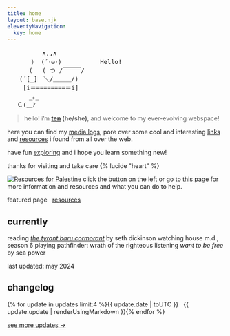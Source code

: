 ```yaml
---
title: home
layout: base.njk
eleventyNavigation:
  key: home
---
```


<pre class="ascii">
　　　 　  ∧,,∧
　　　　） (´･ω･) 　 　 　 　Hello!
　　　 (　 ( つ /￣￣￣/　
　　(´[_]　＼/＿＿＿/)
　　 [i＝========＝i]
　　　 _｡_　 　
　 Ｃ(＿ｱ
</pre>

> hello! i’m **[ten](/about) (he/she)**, and welcome to my ever-evolving webspace!

here you can find my [media logs](/logs), pore over some cool and interesting [links](/links) and [resources](/resources) i found from all over the web.

have fun [exploring](/sitemap) and i hope you learn something new!

thanks for visiting and take care {% lucide "heart" %}

[![Resources for Palestine](/assets/img/standwith.png)](/resources/palestine) click the button on the left or go to [this page](/resources/palestine) for more information and resources and what you can do to help.

<p></p>

<div class="grid">
<span class="label">featured page&nbsp;&nbsp;</span>
<span><a href="/resources">resources</a>
</div>

## currently

<div class="grid">
<span class="label">reading</span>
<span><em><a href="/logs/books/the-tyrant-baru-cormorant/">the tyrant baru cormorant</a></em> by seth dickinson</span>
<span class="label">watching</span>
<span>house m.d., season 6</span>
<span class="label">playing</span>
<span>pathfinder: wrath of the righteous</span>
<span class="label">listening</span>
<span><em>want to be free</em> by sea power</span>
</div>

<p></p>

last updated: may 2024

## changelog

<div class="grid">
{% for update in updates limit:4 %}<span class="label">{{ update.date | toUTC }} &nbsp;</span> <span>{{ update.update | renderUsingMarkdown }}</span>{% endfor %}
</div>
<p></p>

[see more updates ->](/changelog)
